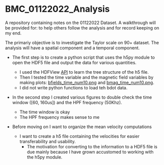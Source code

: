 # BMC_01122022_Analysis
A repository containing notes on the 01122022 Dataset. A walkthrough will be provided for: to help others follow the analysis and for record keeping on my end.


The primariy objective is to investigate the Taylor scale on 90+ dataset. The analysis will have a spatial component and a temporal component.

- The first step is to create a python script that uses the h5py module to open the HDF5 file and output the data for various quantities.
  - I used the HDFView [API](https://www.hdfgroup.org/downloads/hdfview/) to learn the tree structure of the h5 file.
  - Then I tested the time variable and the magnetic field variables by making plots: [bfields_time_num10.png](https://github.com/cacsphysics/BMC_01122022_Analysis/blob/main/Figures/bfields_time_num10.png) and [bmag_time_num10.png](https://github.com/cacsphysics/BMC_01122022_Analysis/blob/main/Figures/bmag_time_num10.png).
  - I did not write python functions to load teh bdot data.

- In the second step I created various figures to double check the time window ([60, 160us]) and the HPF frequency (50Khz).
  - The time window is okay
  - The HPF frequency makes sense to me
- Before moving on I want to organize the mean velocity computations
  - I want to create a h5 file containing the velocities for easier transferability and usability.
    - The motivation for converting to the information to a HDF5 file is due mainly because I have grown accustomed to working with the h5py module.
